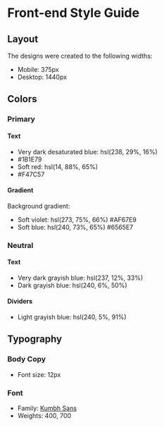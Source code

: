 # Front-end Style Guide

## Layout

The designs were created to the following widths:

- Mobile: 375px
- Desktop: 1440px

## Colors

### Primary

#### Text

- Very dark desaturated blue: hsl(238, 29%, 16%)
-   #1B1E79
- Soft red: hsl(14, 88%, 65%)
-   #F47C57

#### Gradient

Background gradient:

- Soft violet: hsl(273, 75%, 66%)
    #AF67E9
- Soft blue: hsl(240, 73%, 65%)
    #6565E7

### Neutral

#### Text

- Very dark grayish blue: hsl(237, 12%, 33%)
- Dark grayish blue: hsl(240, 6%, 50%)

#### Dividers

- Light grayish blue: hsl(240, 5%, 91%)

## Typography

### Body Copy

- Font size: 12px

### Font

- Family: [Kumbh Sans](https://fonts.google.com/specimen/Kumbh+Sans)
- Weights: 400, 700
